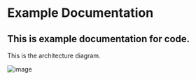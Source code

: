 # Example Documentation

## This is example documentation for code.

This is the architecture diagram.

![image](/diagrams/docs/diagrams/output/c4-example.png)